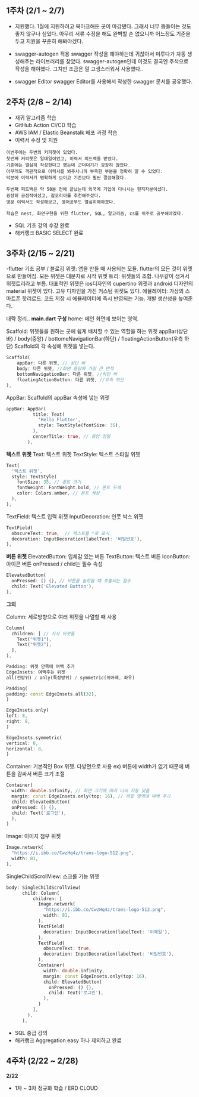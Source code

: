## 1주차 (2/1 ~ 2/7)

- 지원했다.
  1월에 지원하려고 북마크해둔 곳이 마감됐다. 그래서 너무 뜸들이는 것도 좋지 않구나 싶었다.
  아무리 서류 수정을 해도 완벽할 순 없으니까 어느정도 기준을 두고 지원을 꾸준히 해봐야겠다.

- swagger-autogen 적용
  swagger 작성을 해야하는데 귀찮아서 미루다가 자동 생성해주는 라이브러리를 찾았다.
  swagger-autogen인데 이것도 결국엔 주석으로 작성을 해야했다. 그치만 조금은 덜 고생스러워서 사용했다..

- swagger Editor
  swagger Editor를 사용해서 작성한 swagger 문서를 공유했다.

## 2주차 (2/8 ~ 2/14)

- 재귀 알고리즘 학습
- GitHub Action CI/CD 학습
- AWS IAM / Elastic Beanstalk 배포 과정 학습
- 이력서 수정 및 지원

```
이번주에는 두번의 커피챗이 있었다.
첫번째 커피챗은 일대일이었고, 이력서 피드백을 받았다.
기존에는 열심히 작성한다고 했는데 군더더기가 굉장히 많았다.
아무래도 객관적으로 이력서를 봐주시니까 부족한 부분을 정확히 알 수 있었다.
덕분에 이력서가 명확하게 보이고 기존보다 훨씬 깔끔해졌다.

두번째 피드백은 약 50분 전에 끝났는데 외국계 기업에 다니시는 현직자분이셨다.
굉장히 긍정적이셨고, 잡코리아를 추천해주셨다.
영문 이력서도 작성해보고, 영어공부도 열심히해야겠다.

학습은 nest, 화면구현을 위한 flutter, SQL, 알고리즘, cs를 위주로 공부해야겠다.
```

- SQL 기초 강의 수강 완료
- 해커랭크 BASIC SELECT 완료

## 3주차 (2/15 ~ 2/21)

-flutter 기초 공부 / 블로깅
위젯: 앱을 만들 때 사용되는 모듈. flutter의 모든 것이 위젯으로 만들어짐. 모든 위젯은 대문자로 시작
위젯 트리: 위젯들의 조합. 나무같이 생겨서 위젯트리라고 부름.
대표적인 위젯은 ios디자인의 cupertino 위젯과 android 디자인의 material 위젯이 있다.
고유 디자인을 가진 커스텀 위젯도 있다.
에뮬레이터: 가상의 스마트폰
핫리로드: 코드 저장 시 에뮬레이터에 즉시 반영되는 기능. 개발 생산성을 높여준다.

대략 정리..
**main.dart 구성**
home: 메인 화면에 보이는 영역.

Scaffold: 위젯들을 원하는 곳에 쉽게 배치할 수 있는 역할을 하는 위젯
appBar(상단 바) / body(중앙) / bottomeNavigationBar(하단) / floatingActionButton(우측 하단)
Scaffold의 각 속성에 위젯을 넣는다.

```dart
Scaffold(
	appBar: 다른 위젯, // 상단 바
	body: 다른 위젯, //화면 중앙에 가장 큰 면적
	bottomNavigationBar: 다른 위젯, //하단 바
	floatingActionButton: 다른 위젯, //우측 하단
),
```

AppBar: Scaffold의 appBar 속성에 넣는 위젯

```dart
appBar: AppBar(
          title: Text(
            'Hello Flutter',
            style: TextStyle(fontSize: 35),
          ),
          centerTitle: true, // 중앙 정렬
        ),
```

**텍스트 위젯**
Text: 텍스트 위젯
TextStyle: 텍스트 스타일 위젯

```dart
Text(
  '텍스트 위젯',
  style: TextStyle(
    fontSize: 35, // 폰트 크기
    fontWeight: FontWeight.bold, // 폰트 두께
    color: Colors.amber, // 폰트 색상
  ),
),
```

TextField: 텍스트 입력 위젯
InputDecoration: 인풋 박스 위젯

```dart
TextField(
  obscureText: true,  // 텍스트를 *로 표시
  decoration: InputDecoration(labelText: '비밀번호'),
),
```

**버튼 위젯**
ElevatedButton: 입체감 있는 버튼
TextButton: 텍스트 버튼
IconButton: 아이콘 버튼
onPressed / child는 필수 속성

```dart
ElevatedButton(
  onPressed: () {}, // 버튼을 눌렀을 때 호출되는 함수
  child: Text('Elevated Button'),
),
```

**그외**

Column: 세로방향으로 여러 위젯을 나열할 때 사용

```dart
Column(
  children: [ // 자식 위젯들
    Text("위젯1"),
    Text("위젯2"),
  ],
),
```

```dart
Padding: 위젯 안쪽에 여백 추가
EdgeInsets: 여백주는 위젯
all(전방위) / only(특정방위) / symmetric(위아래, 좌우)

Padding(
padding: const EdgeInsets.all(32),
)

EdgeInsets.only(
left: 8,
right: 8,
)

EdgeInsets.symmetric(
vertical: 8,
horizontal: 8,
)

```

Container: 기본적인 Box 위젯. 다방면으로 사용
ex) 버튼에 width가 없기 때문에 버튼을 감싸서 버튼 크기 조절

```dart
Container(
  width: double.infinity, // 화면 크기에 따라 너비 자동 맞춤
  margin: const EdgeInsets.only(top: 16), // 바깥 영역에 여백 주기
  child: ElevatedButton(
  onPressed: () {},
  child: Text('로그인'),
  ),
)
```

Image: 이미지 첨부 위젯

```dart
Image.network(
  "https://i.ibb.co/CwzHq4z/trans-logo-512.png",
  width: 81,
),
```

SingleChildScrollView: 스크롤 기능 위젯

```dart
body: SingleChildScrollView(
      child: Column(
          children: [
            Image.network(
              "https://i.ibb.co/CwzHq4z/trans-logo-512.png",
              width: 81,
            ),
            TextField(
              decoration: InputDecoration(labelText: '이메일'),
            ),
            TextField(
              obscureText: true,
              decoration: InputDecoration(labelText: '비밀번호'),
            ),
            Container(
              width: double.infinity,
              margin: const EdgeInsets.only(top: 16),
              child: ElevatedButton(
                onPressed: () {},
                child: Text('로그인'),
              ),
            )
          ],
        ),
      ),
```

- SQL 중급 강의
- 해커랭크 Aggregation easy 하나 제외하고 완료

## 4주차 (2/22 ~ 2/28)

**2/22**

- 1차 ~ 3차 정규화 학습 / ERD CLOUD

